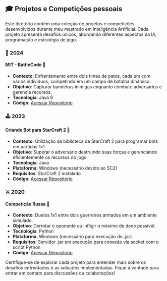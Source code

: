 
## 🎓 Projetos e Competições pessoais

Este diretório contém uma coleção de projetos e competições desenvolvidos durante meu mestrado em Inteligência Artificial. Cada projeto apresenta desafios únicos, abordando diferentes aspectos da IA, programação e estratégia de jogo.

### 🚀 2024

#### MIT - BattleCode 🤖
- **Contexto**: Enfrentamento entre dois times de patos, cada um com vários indivíduos, competindo em um campo de batalha dinâmico.
- **Objetivo**: Capturar bandeiras inimigas enquanto combate adversários e gerencia recursos.
- **Tecnologia**: Java 8
- **Código**: [Acessar Repositório](https://github.com/[Link_do_Repositório]/BattleCode)

### 🕹️ 2023

#### Criando Bot para StarCraft 2 🌌
- **Contexto**: Utilização da biblioteca de StarCraft 2 para programar bots em partidas 1x1.
- **Objetivo**: Superar o adversário destruindo suas forças e gerenciando eficientemente os recursos do jogo.
- **Tecnologia**: Java
- **Plataforma**: Windows (necessário devido ao SC2)
- **Requisitos**: StarCraft 2 instalado
- **Código**: [Acessar Repositório](https://github.com/[Link_do_Repositório]/StarCraft2Bot)

### ⚔️ 2020

#### Competição Russa 🏹
- **Contexto**: Duelos 1x1 entre dois guerreiros armados em um ambiente simulado.
- **Objetivo**: Derrotar o oponente ou infligir o máximo de dano possível.
- **Tecnologia**: Python
- **Plataforma**: Windows (necessário para execução do .jar)
- **Requisitos**: Servidor .jar em execução para conexão via socket com o script Python
- **Código**: [Acessar Repositório](https://github.com/[Link_do_Repositório]/RussianCompetition)


Certifique-se de explorar cada projeto para entender mais sobre os desafios enfrentados e as soluções implementadas. Fique à vontade para entrar em contato para discussões ou colaborações!

